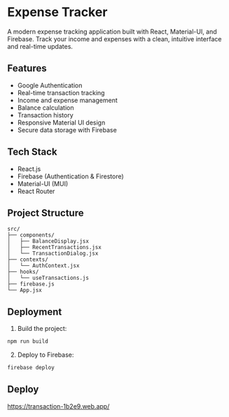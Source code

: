 # Expense Tracker

A modern expense tracking application built with React, Material-UI, and Firebase. Track your income and expenses with a clean, intuitive interface and real-time updates.

## Features

- Google Authentication
- Real-time transaction tracking
- Income and expense management
- Balance calculation
- Transaction history
- Responsive Material UI design
- Secure data storage with Firebase

## Tech Stack

- React.js
- Firebase (Authentication & Firestore)
- Material-UI (MUI)
- React Router

## Project Structure

```
src/
├── components/
│   ├── BalanceDisplay.jsx
│   ├── RecentTransactions.jsx
│   └── TransactionDialog.jsx
├── contexts/
│   └── AuthContext.jsx
├── hooks/
│   └── useTransactions.js
├── firebase.js
└── App.jsx
```

## Deployment

1. Build the project:
```bash
npm run build
```

2. Deploy to Firebase:
```bash
firebase deploy
```

## Deploy
https://transaction-1b2e9.web.app/
